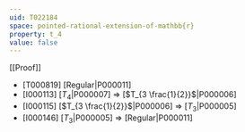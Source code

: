 ```yaml
---
uid: T022184
space: pointed-rational-extension-of-mathbb{r}
property: t_4
value: false
---
```

[[Proof]]

* [T000819] [Regular|P000011]
* [I000113] [$T_4$|P000007] => [$T_{3 \frac{1}{2}}$|P000006]
* [I000115] [$T_{3 \frac{1}{2}}$|P000006] => [$T_3$|P000005]
* [I000146] [$T_3$|P000005] => [Regular|P000011]

